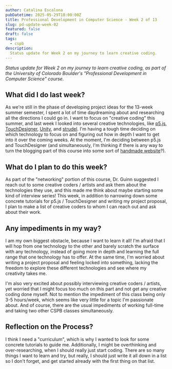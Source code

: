 ```yaml
---
author: Catalina Escalona
pubDatetime: 2025-05-29T18:00:00Z
title: Professional Development in Computer Science - Week 2 of 13
slug: pd-update-week-02
featured: false
draft: false
tags:
  - cspb
description:
  Status update for Week 2 on my journey to learn creative coding.
---
```


<i>Status update for Week 2 on my journey to learn creative coding, as part of the University of Colorado Boulder's "Professional Development in Computer Science" course.</i>

## What did I do last week?

As we're still in the phase of developing project ideas for the 13-week summer semester, I spent a lot of time daydreaming about and researching all the directions I could go in. I want to focus on "creative coding" this summer, and last week I looked into several creative technologies, like [p5.js](https://p5js.org/), [TouchDesigner](https://derivative.ca/), [Unity](https://unity.com/), and [strudel](https://strudel.cc/). I'm having a tough time deciding on which technology to focus on and figuring out how in depth I want to get into it over the coming weeks. At the moment, I'm deciding between p5.js and TouchDesigner (and simultaneously, I'm thinking if there is any way to turn the blogging part of this course into some sort of [handmade website](https://www.figma.com/blog/making-space-for-a-handmade-web/)?). 

## What do I plan to do this week?

As part of the "networking" portion of this course, Dr. Guinn suggested I reach out to some creative coders / artists and ask them about the technologies they use, and this made me think about maybe starting some kind of interview series! This week, in addition to narrowing down some concrete tutorials for p5.js / TouchDesigner and writing my project proposal, I plan to make a list of creative coders to whom I can reach out and ask about their work. 

## Any impediments in my way?

I am my own biggest obstacle, because I want to learn it all! I'm afraid that I will hop from one technology to the other and barely scratch the surface with any technology, instead of going more in depth and learning the full range that one technology has to offer. At the same time, I'm worried about writing a project proposal and feeling locked into something, lacking the freedom to explore these different technologies and see where my creativity takes me. 

I'm also very excited about possibly interviewing creative coders / artists, yet worried that I might focus too much on this part and not get any creative coding done myself. Not to mention the impediment of this class being only 3-5 hours/week, which seems like very little for a topic I'm passionate about. And of course, there are the usual impediments of working full-time and taking two other CSPB classes simultaneously.

## Reflection on the Process?

I think I need a "curriculum", which is why I wanted to look for some concrete tutorials to guide me. Additionally, I might be overthinking and over-researching, when I should really just start coding. There are so many things I want to learn and try, but really, I should just write it all down in a list so I don't forget, and get started already with the first thing on that list.

